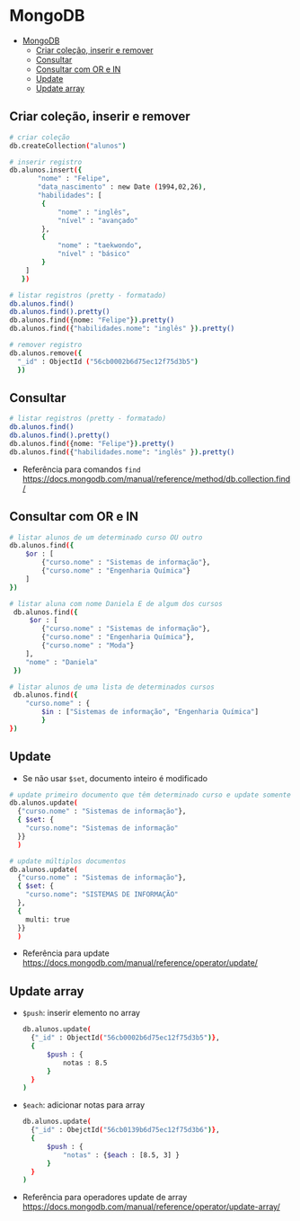 # MongoDB

- [MongoDB](#mongodb)
  - [Criar coleção, inserir e remover](#criar-cole%c3%a7%c3%a3o-inserir-e-remover)
  - [Consultar](#consultar)
  - [Consultar com OR e IN](#consultar-com-or-e-in)
  - [Update](#update)
  - [Update array](#update-array)

## Criar coleção, inserir e remover

```bash
# criar coleção
db.createCollection("alunos")

# inserir registro
db.alunos.insert({
       "nome" : "Felipe",
       "data_nascimento" : new Date (1994,02,26),
       "habilidades": [
        {
            "nome" : "inglês",
            "nível" : "avançado"
        },
        {
            "nome" : "taekwondo",
            "nível" : "básico"
        }
    ]
   })

# listar registros (pretty - formatado)
db.alunos.find()
db.alunos.find().pretty()
db.alunos.find({nome: "Felipe"}).pretty()
db.alunos.find({"habilidades.nome": "inglês" }).pretty()

# remover registro
db.alunos.remove({
  "_id" : ObjectId ("56cb0002b6d75ec12f75d3b5")
  })

```

## Consultar

```bash
# listar registros (pretty - formatado)
db.alunos.find()
db.alunos.find().pretty()
db.alunos.find({nome: "Felipe"}).pretty()
db.alunos.find({"habilidades.nome": "inglês" }).pretty()
```

- Referência para comandos `find`
  https://docs.mongodb.com/manual/reference/method/db.collection.find/

## Consultar com OR e IN

```bash
# listar alunos de um determinado curso OU outro
db.alunos.find({
    $or : [
        {"curso.nome" : "Sistemas de informação"},
        {"curso.nome" : "Engenharia Química"}
    ]
})

# listar aluna com nome Daniela E de algum dos cursos
 db.alunos.find({
     $or : [
        {"curso.nome" : "Sistemas de informação"},
        {"curso.nome" : "Engenharia Química"},
        {"curso.nome" : "Moda"}
    ],
    "nome" : "Daniela"
 })

# listar alunos de uma lista de determinados cursos
 db.alunos.find({
    "curso.nome" : {
        $in : ["Sistemas de informação", "Engenharia Química"]
        }
})
```

## Update

- Se não usar `$set`, documento inteiro é modificado

```bash
# update primeiro documento que têm determinado curso e update somente o campo curso
db.alunos.update(
  {"curso.nome" : "Sistemas de informação"},
  { $set: {
    "curso.nome": "Sistemas de informação"
  }}
  )

# update múltiplos documentos
db.alunos.update(
  {"curso.nome" : "Sistemas de informação"},
  { $set: {
    "curso.nome": "SISTEMAS DE INFORMAÇÃO"
  },
  {
    multi: true
  }}
  )
```

- Referência para update
  https://docs.mongodb.com/manual/reference/operator/update/

## Update array

- `$push`: inserir elemento no array
  ```bash
  db.alunos.update(
    {"_id" : ObjectId("56cb0002b6d75ec12f75d3b5")},
    {
        $push : {
            notas : 8.5
        }
    }
  )
  ```
  
- `$each`: adicionar notas para array
  ```bash
  db.alunos.update(
    {"_id" : ObejctId("56cb0139b6d75ec12f75d3b6")},
    {
        $push : {
            "notas" : {$each : [8.5, 3] }
        }
    }
  )
  ```

- Referência para operadores update de array
https://docs.mongodb.com/manual/reference/operator/update-array/
